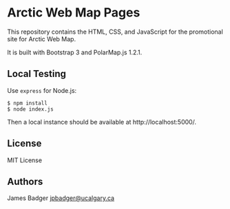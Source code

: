 # Arctic Web Map Pages

This repository contains the HTML, CSS, and JavaScript for the promotional site for Arctic Web Map.

It is built with Bootstrap 3 and PolarMap.js 1.2.1.

## Local Testing

Use `express` for Node.js:

    $ npm install
    $ node index.js

Then a local instance should be available at http://localhost:5000/.

## License

MIT License

## Authors

James Badger <jpbadger@ucalgary.ca>
